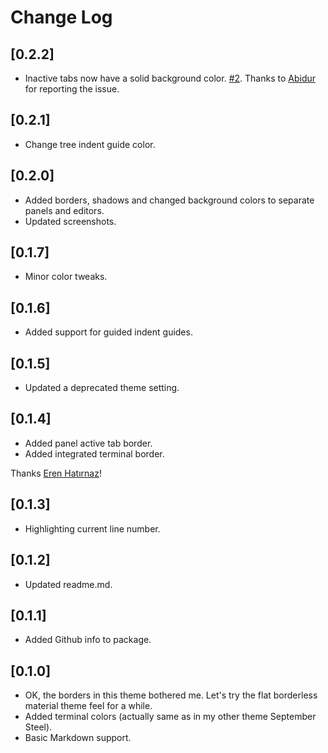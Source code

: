 # Change Log

## [0.2.2]

- Inactive tabs now have a solid background color. [#2](https://github.com/perragnar/february-frost/issues/2). Thanks to [Abidur](https://github.com/abidurr) for reporting the issue.

## [0.2.1]

- Change tree indent guide color.

## [0.2.0]

- Added borders, shadows and changed background colors to separate panels and editors.
- Updated screenshots.

## [0.1.7]

- Minor color tweaks.

## [0.1.6]

- Added support for guided indent guides.

## [0.1.5]

- Updated a deprecated theme setting.

## [0.1.4]

- Added panel active tab border.
- Added integrated terminal border.

Thanks [Eren Hatırnaz](https://github.com/erenhatirnaz)!

## [0.1.3]

- Highlighting current line number.

## [0.1.2]

- Updated readme.md.

## [0.1.1]

- Added Github info to package.

## [0.1.0]

- OK, the borders in this theme bothered me. Let's try the flat borderless material theme feel for a while.
- Added terminal colors (actually same as in my other theme September Steel).
- Basic Markdown support.
